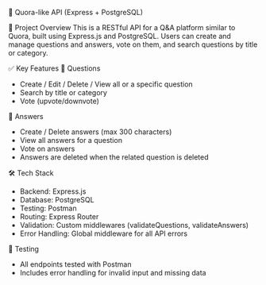 🧠 Quora-like API (Express + PostgreSQL)

📘 Project Overview
This is a RESTful API for a Q&A platform similar to Quora, built using Express.js and PostgreSQL. Users can create and manage questions and answers, vote on them, and search questions by title or category.

✅ Key Features
📌 Questions
- Create / Edit / Delete / View all or a specific question
- Search by title or category
- Vote (upvote/downvote)

💬 Answers
- Create / Delete answers (max 300 characters)
- View all answers for a question
- Vote on answers
- Answers are deleted when the related question is deleted

🛠 Tech Stack

- Backend: Express.js
- Database: PostgreSQL
- Testing: Postman
- Routing: Express Router
- Validation: Custom middlewares (validateQuestions, validateAnswers)
- Error Handling: Global middleware for all API errors

🧪 Testing
- All endpoints tested with Postman
- Includes error handling for invalid input and missing data

